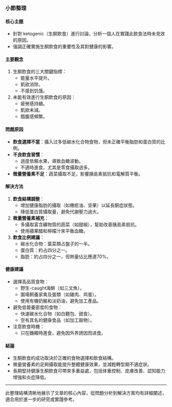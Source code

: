 ### 小節整理

#### 核心主題
- 針對 ketogenic（生酮飲食）進行討論，分析一個人在實踐此飲食法時未見效的原因。
- 强調正確實施生酮飲食的重要性及其對健康的影響。

#### 主要觀念
1. 生酮飲食的三大關鍵指標：
   - 能量水平提升。
   - 飢欲消除。
   - 不感到饥饿。
2. 未能有效進行生酮飲食的原因：
   - 疲勞感持續。
   - 飢欲未減。
   - 餓腹感頻繁。

#### 問題原因
- **飲食選擇不當**：攝入过多低碳水化合物食物，但未正確平衡脂肪和蛋白質的比例。
- **不良飲食習慣**：
  - 過度依賴水果，導致血糖波動。
  - 不適時進食，尤其是零食攝取過多。
- **微量營養素不足**：蔬菜攝取不足，影響胰島素抵抗和電解質平衡。

#### 解決方法
1. **飲食結構調整**：
   - 增加健康脂肪的攝取（如橄榄油、坚果）以延長酮症狀態。
   - 降低蛋白質攝取量，避免代謝壓力過大。
2. **微量營養素補充**：
   - 多攝取富含礦物質的蔬菜（如甜椒），幫助改善胰島素抵抗。
   - 使用蘋果醋和檸檬汁來平衡血糖。
3. **飲食比例建議**：
   - 碳水化合物：葉菜類占盤子的一半。
   - 蛋白質：約占四分之一。
   - 脂肪：約占四分之一，但熱量佔比應達70%。

#### 健康建議
- 選擇高品質食物：
  - 野生-caught海鮮（如三文魚）。
  - 圍場飼養家禽及蛋類（如雞肉、鸡蛋）。
  - 使用有機奶酪和淡奶油，避免加工產品。
- 避免低營養密度的食物：
  - 快速碳水化合物（如白麵包、甜食）。
  - 空有其名的健康食品（如加工穀物）。
- 注意飲食時機：
  - 只在饑餧時進食，避免因外界誘因而进食。

#### 結論
- 生酮飲食的成功取決於正確的食物選擇和飲食結構。
- 微量營養素的足夠攝取能提升整體健康效果，並減輕轉型期不適症狀。
- 長期堅持健康生酮飲食可帶來多重益處，包括体重控制、皮膚改善、認知能力增強和炎症降低。

---

此整理結構清晰地展示了文章的核心內容，從問題分析到解決方案均有詳細闡述，適合用於進一步的研究或實踐參考。